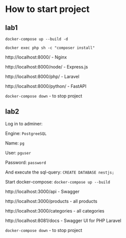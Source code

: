 # How to start project

## lab1

`docker-compose up --build -d`

`docker exec php sh -c "composer install"`

http://localhost:8000/ - Nginx

http://localhost:8000/node/ - Express.js

http://localhost:8000/php/ - Laravel

http://localhost:8000/python/ - FastAPI

`docker-compose down` - to stop project

## lab2

Log in to adminer:

Engine: `PostgreeSQL`

Name: `pg`

User: `pguser`

Password: `password`

And execute the sql-query: `CREATE DATABASE nestjs;`

Start docker-compose: `docker-compose up --build`

http://localhost:3000/api - Swagger

http://localhost:3000/products - all products

http://localhost:3000/categories - all categories

http://localhost:8081/docs - Swagger UI for PHP Laravel

`docker-compose down` - to stop project

